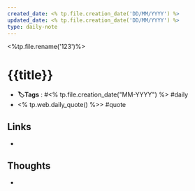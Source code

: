 ```yaml
---
created_date: <% tp.file.creation_date('DD/MM/YYYY') %>
updated_date: <% tp.file.creation_date('DD/MM/YYYY') %>
type: daily-note
---
```

<%tp.file.rename('123')%>
# {{title}}
- **🏷️Tags** : #<% tp.file.creation_date("MM-YYYY") %> #daily 
- <% tp.web.daily_quote() %>> #quote 
## Links
- 
## Thoughts
- 